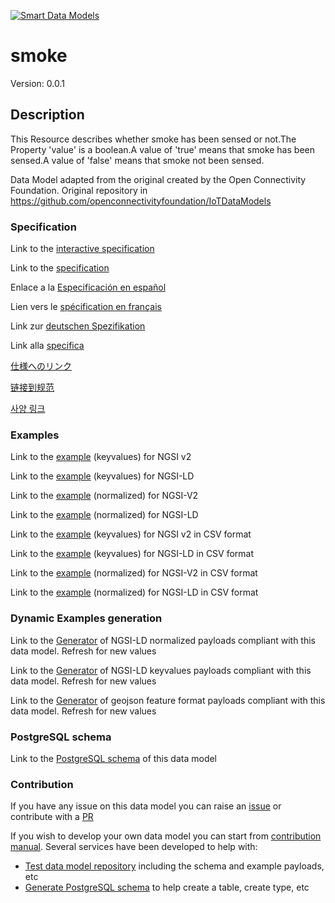 [![Smart Data Models](https://smartdatamodels.org/wp-content/uploads/2022/01/SmartDataModels_logo.png "Logo")](https://smartdatamodels.org)
# smoke
Version: 0.0.1

## Description 

This Resource describes whether smoke has been sensed or not.The Property 'value' is a boolean.A value of 'true' means that smoke has been sensed.A value of 'false' means that smoke not been sensed.

Data Model adapted from the original created by the Open Connectivity Foundation. Original repository in https://github.com/openconnectivityfoundation/IoTDataModels
### Specification

Link to the [interactive specification](https://swagger.lab.fiware.org/?url=https://smart-data-models.github.io/dataModel.OCF/smoke/swagger.yaml)

Link to the [specification](https://github.com/smart-data-models/dataModel.OCF/blob/master/smoke/doc/spec.md)

Enlace a la [Especificación en español](https://github.com/smart-data-models/dataModel.OCF/blob/master/smoke/doc/spec_ES.md)

Lien vers le [spécification en français](https://github.com/smart-data-models/dataModel.OCF/blob/master/smoke/doc/spec_FR.md)

Link zur [deutschen Spezifikation](https://github.com/smart-data-models/dataModel.OCF/blob/master/smoke/doc/spec_DE.md)

Link alla [specifica](https://github.com/smart-data-models/dataModel.OCF/blob/master/smoke/doc/spec_IT.md)

[仕様へのリンク](https://github.com/smart-data-models/dataModel.OCF/blob/master/smoke/doc/spec_JA.md)

[链接到规范](https://github.com/smart-data-models/dataModel.OCF/blob/master/smoke/doc/spec_ZH.md)

[사양 링크](https://github.com/smart-data-models/dataModel.OCF/blob/master/smoke/doc/spec_KO.md)
### Examples

Link to the [example](https://smart-data-models.github.io/dataModel.OCF/smoke/examples/example.json) (keyvalues) for NGSI v2

Link to the [example](https://smart-data-models.github.io/dataModel.OCF/smoke/examples/example.jsonld) (keyvalues) for NGSI-LD

Link to the [example](https://smart-data-models.github.io/dataModel.OCF/smoke/examples/example-normalized.json) (normalized) for NGSI-V2

Link to the [example](https://smart-data-models.github.io/dataModel.OCF/smoke/examples/example-normalized.jsonld) (normalized) for NGSI-LD

Link to the [example](https://github.com/smart-data-models/dataModel.OCF/blob/master/smoke/examples/example.json.csv) (keyvalues) for NGSI v2 in CSV format

Link to the [example](https://github.com/smart-data-models/dataModel.OCF/blob/master/smoke/examples/example.jsonld.csv) (keyvalues) for NGSI-LD in CSV format

Link to the [example](https://github.com/smart-data-models/dataModel.OCF/blob/master/smoke/examples/example-normalized.json.csv) (normalized) for NGSI-V2 in CSV format

Link to the [example](https://github.com/smart-data-models/dataModel.OCF/blob/master/smoke/examples/example-normalized.jsonld.csv) (normalized) for NGSI-LD in CSV format
### Dynamic Examples generation

Link to the [Generator](https://smartdatamodels.org/extra/ngsi-ld_generator.php?schemaUrl=https://raw.githubusercontent.com/smart-data-models/dataModel.OCF/master/smoke/schema.json&email=info@smartdatamodels.org) of NGSI-LD normalized payloads compliant with this data model. Refresh for new values

Link to the [Generator](https://smartdatamodels.org/extra/ngsi-ld_generator_keyvalues.php?schemaUrl=https://raw.githubusercontent.com/smart-data-models/dataModel.OCF/master/smoke/schema.json&email=info@smartdatamodels.org) of NGSI-LD keyvalues payloads compliant with this data model. Refresh for new values

Link to the [Generator](https://smartdatamodels.org/extra/geojson_features_generator.php?schemaUrl=https://raw.githubusercontent.com/smart-data-models/dataModel.OCF/master/smoke/schema.json&email=info@smartdatamodels.org) of geojson feature format payloads compliant with this data model. Refresh for new values
### PostgreSQL schema

Link to the [PostgreSQL schema](https://github.com/smart-data-models/dataModel.OCF/blob/master/smoke/schema.sql) of this data model
### Contribution

 If you have any issue on this data model you can raise an [issue](https://github.com/smart-data-models/dataModel.OCF/issues)  or contribute with a [PR](https://github.com/smart-data-models/dataModel.OCF/pulls)

 If you wish to develop your own data model you can start from [contribution manual](https://bit.ly/contribution_manual). Several services have been developed to help with: 
 - [Test data model repository](https://smartdatamodels.org/index.php/data-models-contribution-api/) including the schema and example payloads, etc
 - [Generate PostgreSQL schema](https://smartdatamodels.org/index.php/sql-service/) to help create a table, create type, etc